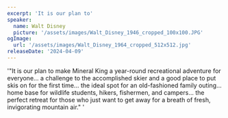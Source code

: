 ```yaml
---
excerpt: 'It is our plan to'
speaker:
  name: Walt Disney
  picture: '/assets/images/Walt_Disney_1946_cropped_100x100.JPG'
ogImage:
  url: '/assets/images/Walt_Disney_1964_cropped_512x512.jpg'
releaseDate: '2024-04-09'
---
```


'"It is our plan to make Mineral King a year-round recreational adventure for everyone... a challenge to the accomplished skier and a good place to put skis on for the first time... the ideal spot for an old-fashioned family outing... home base for wildlife students, hikers, fishermen, and campers... the perfect retreat for those who just want to get away for a breath of fresh, invigorating mountain air."'
